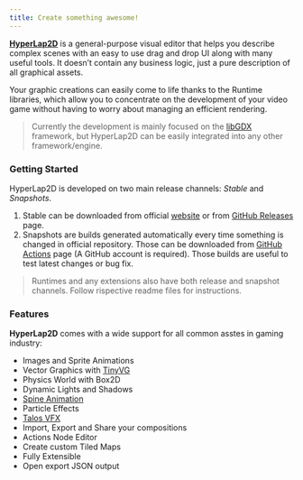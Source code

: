 ```yaml
---
title: Create something awesome!
---
```


**[HyperLap2D](https://hyperlap2d.rednblack.games/)** is a general-purpose visual editor that helps you describe complex scenes with an easy to use drag and drop UI along with many useful tools. It doesn’t contain any business logic, just a pure description of all graphical assets.

Your graphic creations can easily come to life thanks to the Runtime libraries, which allow you to concentrate on the development of your video game without having to worry about managing an efficient rendering.

> Currently the development is mainly focused on the [libGDX](https://libgdx.com) framework, but HyperLap2D can be easily integrated into any other framework/engine.

### Getting Started

HyperLap2D is developed on two main release channels: *Stable* and *Snapshots*.

1. Stable can be downloaded from official [website](https://hyperlap2d.rednblack.games/download) or from [GitHub Releases](https://github.com/rednblackgames/HyperLap2D/releases) page.
2. Snapshots are builds generated automatically every time something is changed in official repository. Those can be downloaded from [GitHub Actions](https://github.com/rednblackgames/HyperLap2D/actions) page (A GitHub account is required). Those builds are useful to test latest changes or bug fix.

> Runtimes and any extensions also have both release and snapshot channels. Follow rispective readme files for instructions.

### Features

**HyperLap2D** comes with a wide support for all common asstes in gaming industry:

- Images and Sprite Animations
- Vector Graphics with [TinyVG](https://tinyvg.tech/)
- Physics World with Box2D
- Dynamic Lights and Shadows
- [Spine Animation](http://esotericsoftware.com/)
- Particle Effects
- [Talos VFX](https://talosvfx.com/)
- Import, Export and Share your compositions
- Actions Node Editor
- Create custom Tiled Maps
- Fully Extensible
- Open export JSON output